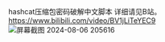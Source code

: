 hashcat压缩包密码破解中文脚本
详细请见B站。
https://www.bilibili.com/video/BV1jLiTeYEC9
![屏幕截图 2024-08-06 205616](https://github.com/user-attachments/assets/e433a694-6c56-4f5f-b4fd-0f1593075586)
